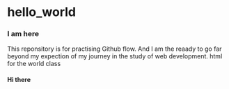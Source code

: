 # hello_world
### I am here
This reponsitory is for practising Github flow. And I am the reaady to go far beyond my expection of  my journey in the study of web development. 
html for the world class 
#### Hi there
